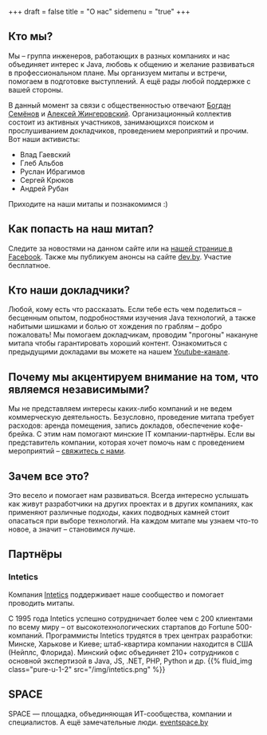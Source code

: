 +++
draft = false
title = "О нас"
sidemenu = "true"
+++

## Кто мы?

Мы – группа инженеров, работающих в разных компаниях и нас объединяет интерес к Java, любовь к общению и желание развиваться в профессиональном плане. Мы организуем митапы и встречи, помогаем в подготовке выступлений. А ещё рады любой поддержке с вашей стороны.

В данный момент за связи с общественностью отвечают [Богдан Семёнов](https://www.facebook.com/profile.php?id=100005997647375) и [Алексей Жингеровский](https://www.facebook.com/aliaksei.lith). 
Организационный коллектив состоит из активных участников, занимающихся поиском и прослушиванием докладчиков, проведением мероприятий и прочим. Вот наши активисты:
* Влад Гаевский
* Глеб Альбов
* Руслан Ибрагимов
* Сергей Крюков
* Андрей Рубан

 Приходите на наши митапы и познакомимся :)

## Как попасть на наш митап?

Следите за новостями на данном сайте или на [нашей странице в Facebook](https://www.facebook.com/javaprofessionalsby). Также мы публикуем анонсы на сайте [dev.by](https://events.dev.by/). Участие бесплатное.

## Кто наши докладчики?

Любой, кому есть что рассказать. Если тебе есть чем поделиться – бесценным опытом, подробностями изучения Java технологий, а также набитыми шишками и болью от хождения по граблям – добро пожаловать! Мы помогаем докладчикам, проводим "прогоны" накануне митапа чтобы гарантировать хороший контент. Ознакомиться с предыдущими докладами вы можете на нашем [Youtube-канале](https://youtube.com/channel/UCDjCCgjlyR7uzhH7ZyTGn4Q).

## Почему мы акцентируем внимание на том, что являемся независимыми?

Мы не представляем интересы каких-либо компаний и не ведем коммерческую деятельность. Безусловно, проведение митапа требует расходов: аренда помещения, запись докладов, обеспечение кофе-брейка. С этим нам помогают минские IT компании-партнёры. Если вы представитель компании, которая хочет помочь нам с проведением мероприятий – [свяжитесь с нами](http://jprof.by/contact/).

## Зачем все это?

Это весело и помогает нам развиваться. Всегда интересно услышать как живут разработчики на других проектах и в других компаниях, как применяют различные подходы, каких подводных камней стоит опасаться при выборе технологий. На каждом митапе мы узнаем что-то новое, а значит – становимся лучше.

## Партнёры

### Intetics

Компания [Intetics](http://intetics.com/) поддерживает наше сообщество и помогает проводить митапы.

С 1995 года Intetics успешно сотрудничает более чем с 200 клиентами по всему миру – от высокотехнологических стартапов до Fortune 500-компаний. Программисты Intetics трудятся в трех центрах разработки: Минске, Харькове и Киеве; штаб-квартира компании находится в США (Нейплс, Флорида). Минский офис объединяет 210+ сотрудников с основной экспертизой в Java, JS, .NET, PHP, Python и др.
{{% fluid_img class="pure-u-1-2" src="/img/intetics.png" %}}

## SPACE

SPACE — площадка, объединяющая ИТ-сообщества, компании и специалистов. А ещё замечательные люди. [eventspace.by](http://eventspace.by)

